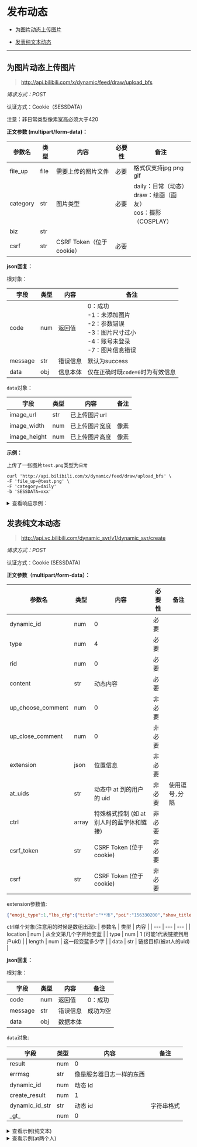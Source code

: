 # 发布动态

+ [为图片动态上传图片](#为图片动态上传图片)

+ [发表纯文本动态](#发表纯文本动态)

---

## 为图片动态上传图片

> http://api.bilibili.com/x/dynamic/feed/draw/upload_bfs

*请求方式：POST*

认证方式：Cookie（SESSDATA）

注意：非日常类型像素宽高必须大于420

**正文参数 (multipart/form-data)：**

| 参数名   | 类型 | 内容                     | 必要性 | 备注                                                         |
| -------- | ---- | ------------------------ | ------ | ------------------------------------------------------------ |
| file_up  | file | 需要上传的图片文件       | 必要   | 格式仅支持jpg  png  gif                                      |
| category | str  | 图片类型                 | 必要   | daily：日常（动态）<br />draw：绘画（画友）<br />cos：摄影（COSPLAY） |
| biz      | str  |                          |        |                                                              |
| csrf     | str  | CSRF Token（位于cookie） | 必要   |                                                              |

**json回复：**

根对象：

| 字段    | 类型 | 内容     | 备注                                                         |
| ------- | ---- | -------- | ------------------------------------------------------------ |
| code    | num  | 返回值   | 0：成功 <br />-1：未添加图片<br />-2：参数错误<br />-3：图片尺寸过小<br />-4：账号未登录<br />-7：图片信息错误 |
| message | str  | 错误信息 | 默认为success                                                |
| data    | obj  | 信息本体 | 仅在正确时既`code=0`时为有效信息                             |

`data`对象：

| 字段         | 类型 | 内容           | 备注 |
| ------------ | ---- | -------------- | ---- |
| image_url | str  | 已上传图片url  |      |
| image_width  | num  | 已上传图片宽度 | 像素 |
| image_height | num  | 已上传图片高度 | 像素 |

**示例：**

上传了一张图片`test.png`类型为`日常`

```shell
curl 'http://api.bilibili.com/x/dynamic/feed/draw/upload_bfs' \
-F 'file_up=@test.png' \
-F 'category=daily'
-b 'SESSDATA=xxx'
```

<details>
<summary>查看响应示例：</summary>

```json
{
    "code":0,
    "message":"success",
    "data":{
     	"image_url":"http:\/\/i0.hdslb.com\/bfs\/album\/13f9523efe186a8066b2d72e80283cea2437eb62.png",
        "image_width":1225,
        "image_height":850
    }
}
```

</details>


## 发表纯文本动态

> http://api.vc.bilibili.com/dynamic_svr/v1/dynamic_svr/create

*请求方式：POST*

认证方式：Cookie (SESSDATA)

**正文参数（multipart/form-data）：**

| 参数名 | 类型 | 内容 | 必要性 | 备注 |
| --- | --- | --- | --- | --- |
| dynamic_id | num | 0 | 必要 |  |
| type | num | 4 | 必要 |  |
| rid | num | 0 | 必要 |  |
| content | str | 动态内容 | 必要 |  |
| up_choose_comment | num | 0 | 非必要 |  |
| up_close_comment | num | 0 | 非必要 |  |
| extension | json | 位置信息 | 非必要 |  |
| at_uids | str | 动态中 at 到的用户的 uid | 非必要 | 使用逗号`,`分隔 |
| ctrl | array | 特殊格式控制 (如 at 别人时的蓝字体和链接) | 非必要 |  |
| csrf_token | str | CSRF Token (位于 cookie) | 非必要 |  |
| csrf | str | CSRF Token (位于 cookie) | 非必要 |  |

extension参数值:
```json
{"emoji_type":1,"lbs_cfg":{"title":"**市","poi":"156330200","show_title":"**市","type":1,"address":"**市","location":{"lng":显示的经度数值,"lat":显示的纬度数值},"distance":0},"flag_cfg":{},"from_cfg":{"location":{"lat":用户实际纬度数值,"lng":用户实际经度数值}}}
```

ctrl单个对象(注意用的时候是数组出现):
| 参数名 | 类型 | 内容 |
| --- | --- | --- |
| location | num | 从全文第几个字开始变蓝 |
| type | num | 1 (可能1代表链接到用户uid) |
| length | num | 这一段变蓝多少字 |
| data | str | 链接目标(被at人的uid) |

**json回复：**

根对象：

| 字段 | 类型 | 内容 | 备注 |
| --- | --- | --- | --- |
| code | num | 返回值 | 0：成功 |
| message | str | 错误信息 | 成功为空 |
| data | obj | 数据本体 |  |

`data`对象:

| 字段 | 类型 | 内容 | 备注 |
| --- | --- | --- | --- |
| result | num | 0 |  |
| errmsg | str | 像是服务器日志一样的东西 |  |
| dynamic_id | num | 动态 id |  |
| create_result | num | 1 |  |
| dynamic_id_str | str | 动态 id | 字符串格式 |
| \_gt_ | num | 0 |  |

<details>
<summary>查看示例(纯文本)</summary>

```bash
curl 'http://api.vc.bilibili.com/dynamic_svr/v1/dynamic_svr/create' \
	--data-urlencode 'dynamic_id=0' \
	--data-urlencode 'type=4' \
	--data-urlencode 'rid=0' \
	--data-urlencode 'content=Hello Bug~' \
	--data-urlencode 'up_choose_comment=0' \
	--data-urlencode 'up_close_comment=0' \
	--data-urlencode 'extension={"emoji_type":1,"from":{"emoji_type":1},"flag_cfg":{}}' \
	--data-urlencode 'at_uids=' \
	--data-urlencode 'ctrl=[]' \
	--data-urlencode 'csrf_token=de2731532b4ab96bc8536da948932668' \
	--data-urlencode 'csrf=de2731532b4ab96bc8536da948932668' \
    -b 'SESSDATA=******'
```

```json
{
  "code": 0,
  "msg": "",
  "message": "",
  "data": {
    "result": 0,
    "errmsg": "; Create dynamic:588320531406678918, res:0, result:1; Push create kafka:0; Push create databus:0; Register comment result:0; Add outbox result:1",
    "dynamic_id": 588320531406678918,
    "create_result": 1,
    "dynamic_id_str": "588320531406678918",
    "_gt_": 0
  }
}

```

</details>

<details>
<summary>查看示例(at两个人)</summary>

动态正文
```
[热词系列_神仙UP]@暮光小猿wzt @社会易姐QwQ 
```

at_uids
```
15858903,293793435
```

ctrl
```json
[
  { "location": 11, "type": 1, "length": 9, "data": "15858903" },
  { "location": 20, "type": 1, "length": 9, "data": "293793435" }
]
```

命令
```bash
curl 'http://api.vc.bilibili.com/dynamic_svr/v1/dynamic_svr/create' \
    --data-urlencode 'dynamic_id': '0' \
    --data-urlencode 'type': '4' \
    --data-urlencode 'rid': '0' \
    --data-urlencode 'content': '[热词系列_神仙UP]@暮光小猿wzt @社会易姐QwQ ' \
    --data-urlencode 'up_choose_comment': '0' \
    --data-urlencode 'up_close_comment': '0' \
    --data-urlencode 'extension': '{"emoji_type":1,"from":{"emoji_type":1},"flag_cfg":{}}' \
    --data-urlencode 'at_uids': '15858903,293793435' \
    --data-urlencode 'ctrl': '[{"location":11,"type":1,"length":9,"data":"15858903"},{"location":20,"type":1,"length":9,"data":"293793435"}]' \
    --data-urlencode 'csrf_token': 'de2731532b4ab96bc8536da948932668' \
    --data-urlencode 'csrf': 'de2731532b4ab96bc8536da948932668' \
    -b 'SESSDATA=******'
```

</details>
